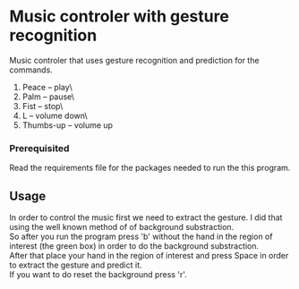 # Music controler with gesture recognition

Music controler that uses gesture recognition and prediction for the commands.
1.	Peace – play\
2.	Palm – pause\
3.	Fist – stop\
4.	L – volume down\
5.	Thumbs-up – volume up


### Prerequisited

Read the requirements file for the packages needed to run the this program.

## Usage

In order to control the music first we need to extract the gesture. I did that using the well known method of of background substraction.\
So after you run the program press 'b' without the hand in the region of interest (the green box) in order to do the background substraction.\
After that place your hand in the region of interest and press Space in order to extract the gesture and predict it.\
If you want to do reset the background press 'r'.
